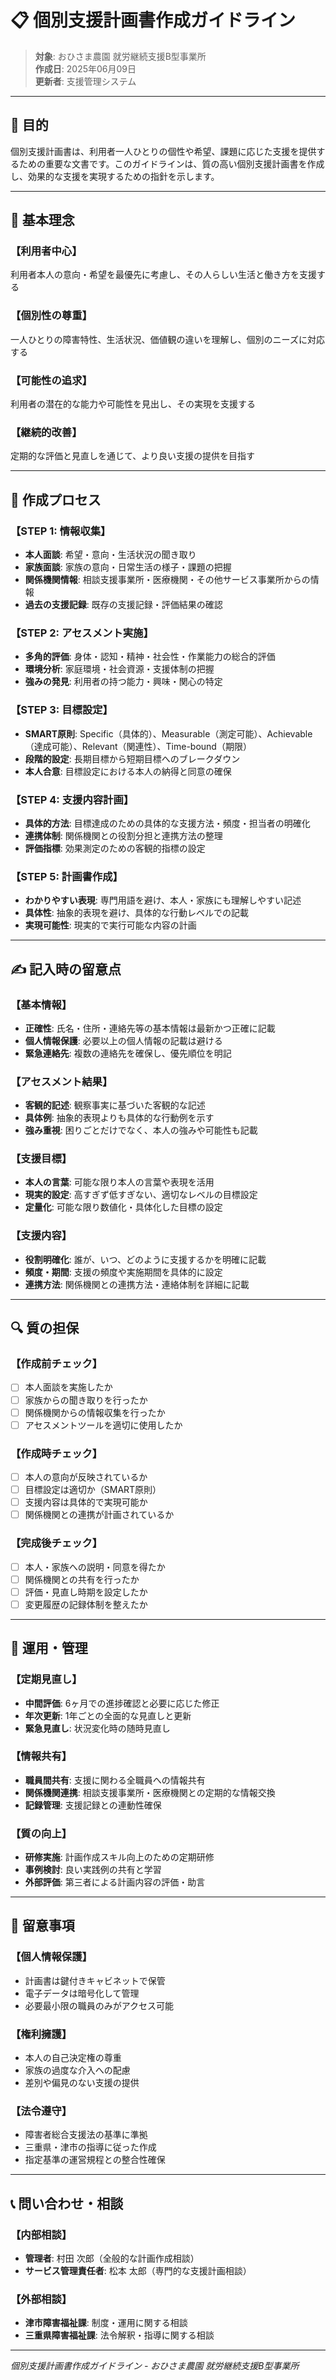 # 📋 個別支援計画書作成ガイドライン

> **対象**: おひさま農園 就労継続支援B型事業所  
> **作成日**: 2025年06月09日  
> **更新者**: 支援管理システム

---

## 📖 目的

個別支援計画書は、利用者一人ひとりの個性や希望、課題に応じた支援を提供するための重要な文書です。このガイドラインは、質の高い個別支援計画書を作成し、効果的な支援を実現するための指針を示します。

---

## 🎯 基本理念

### 【利用者中心】
利用者本人の意向・希望を最優先に考慮し、その人らしい生活と働き方を支援する

### 【個別性の尊重】
一人ひとりの障害特性、生活状況、価値観の違いを理解し、個別のニーズに対応する

### 【可能性の追求】
利用者の潜在的な能力や可能性を見出し、その実現を支援する

### 【継続的改善】
定期的な評価と見直しを通じて、より良い支援の提供を目指す

---

## 📝 作成プロセス

### 【STEP 1: 情報収集】
- **本人面談**: 希望・意向・生活状況の聞き取り
- **家族面談**: 家族の意向・日常生活の様子・課題の把握
- **関係機関情報**: 相談支援事業所・医療機関・その他サービス事業所からの情報
- **過去の支援記録**: 既存の支援記録・評価結果の確認

### 【STEP 2: アセスメント実施】
- **多角的評価**: 身体・認知・精神・社会性・作業能力の総合的評価
- **環境分析**: 家庭環境・社会資源・支援体制の把握
- **強みの発見**: 利用者の持つ能力・興味・関心の特定

### 【STEP 3: 目標設定】
- **SMART原則**: Specific（具体的）、Measurable（測定可能）、Achievable（達成可能）、Relevant（関連性）、Time-bound（期限）
- **段階的設定**: 長期目標から短期目標へのブレークダウン
- **本人合意**: 目標設定における本人の納得と同意の確保

### 【STEP 4: 支援内容計画】
- **具体的方法**: 目標達成のための具体的な支援方法・頻度・担当者の明確化
- **連携体制**: 関係機関との役割分担と連携方法の整理
- **評価指標**: 効果測定のための客観的指標の設定

### 【STEP 5: 計画書作成】
- **わかりやすい表現**: 専門用語を避け、本人・家族にも理解しやすい記述
- **具体性**: 抽象的表現を避け、具体的な行動レベルでの記載
- **実現可能性**: 現実的で実行可能な内容の計画

---

## ✍️ 記入時の留意点

### 【基本情報】
- **正確性**: 氏名・住所・連絡先等の基本情報は最新かつ正確に記載
- **個人情報保護**: 必要以上の個人情報の記載は避ける
- **緊急連絡先**: 複数の連絡先を確保し、優先順位を明記

### 【アセスメント結果】
- **客観的記述**: 観察事実に基づいた客観的な記述
- **具体例**: 抽象的表現よりも具体的な行動例を示す
- **強み重視**: 困りごとだけでなく、本人の強みや可能性も記載

### 【支援目標】
- **本人の言葉**: 可能な限り本人の言葉や表現を活用
- **現実的設定**: 高すぎず低すぎない、適切なレベルの目標設定
- **定量化**: 可能な限り数値化・具体化した目標の設定

### 【支援内容】
- **役割明確化**: 誰が、いつ、どのように支援するかを明確に記載
- **頻度・期間**: 支援の頻度や実施期間を具体的に設定
- **連携方法**: 関係機関との連携方法・連絡体制を詳細に記載

---

## 🔍 質の担保

### 【作成前チェック】
- [ ] 本人面談を実施したか
- [ ] 家族からの聞き取りを行ったか
- [ ] 関係機関からの情報収集を行ったか
- [ ] アセスメントツールを適切に使用したか

### 【作成時チェック】
- [ ] 本人の意向が反映されているか
- [ ] 目標設定は適切か（SMART原則）
- [ ] 支援内容は具体的で実現可能か
- [ ] 関係機関との連携が計画されているか

### 【完成後チェック】
- [ ] 本人・家族への説明・同意を得たか
- [ ] 関係機関との共有を行ったか
- [ ] 評価・見直し時期を設定したか
- [ ] 変更履歴の記録体制を整えたか

---

## 📅 運用・管理

### 【定期見直し】
- **中間評価**: 6ヶ月での進捗確認と必要に応じた修正
- **年次更新**: 1年ごとの全面的な見直しと更新
- **緊急見直し**: 状況変化時の随時見直し

### 【情報共有】
- **職員間共有**: 支援に関わる全職員への情報共有
- **関係機関連携**: 相談支援事業所・医療機関との定期的な情報交換
- **記録管理**: 支援記録との連動性確保

### 【質の向上】
- **研修実施**: 計画作成スキル向上のための定期研修
- **事例検討**: 良い実践例の共有と学習
- **外部評価**: 第三者による計画内容の評価・助言

---

## 🚨 留意事項

### 【個人情報保護】
- 計画書は鍵付きキャビネットで保管
- 電子データは暗号化して管理
- 必要最小限の職員のみがアクセス可能

### 【権利擁護】
- 本人の自己決定権の尊重
- 家族の過度な介入への配慮
- 差別や偏見のない支援の提供

### 【法令遵守】
- 障害者総合支援法の基準に準拠
- 三重県・津市の指導に従った作成
- 指定基準の運営規程との整合性確保

---

## 📞 問い合わせ・相談

### 【内部相談】
- **管理者**: 村田 次郎（全般的な計画作成相談）
- **サービス管理責任者**: 松本 太郎（専門的な支援計画相談）

### 【外部相談】
- **津市障害福祉課**: 制度・運用に関する相談
- **三重県障害福祉課**: 法令解釈・指導に関する相談

---

*個別支援計画書作成ガイドライン - おひさま農園 就労継続支援B型事業所* 